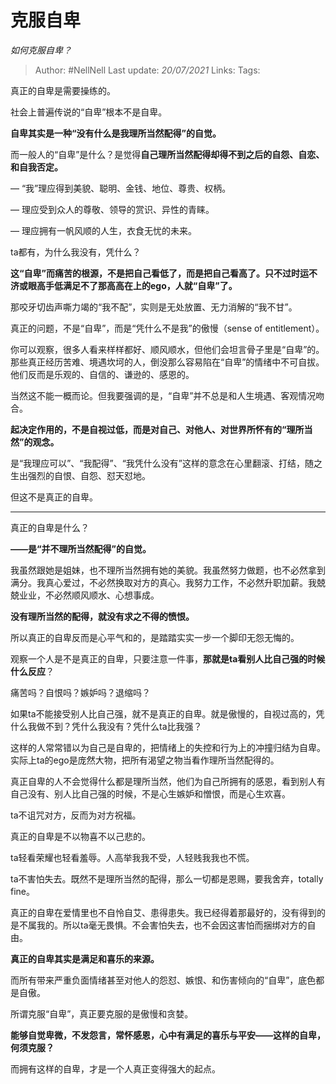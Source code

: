 # 克服自卑
*如何克服自卑？*

> Author: #NellNell 
> Last update: *20/07/2021* 
> Links:
> Tags:    

真正的自卑是需要操练的。

社会上普遍传说的“自卑”根本不是自卑。

**自卑其实是一种“没有什么是我理所当然配得”的自觉。**

而一般人的“自卑”是什么？是觉得**自己理所当然配得却得不到之后的自怨、自恋、和自我否定。**

— “我”理应得到美貌、聪明、金钱、地位、尊贵、权柄。

— 理应受到众人的尊敬、领导的赏识、异性的青睐。

— 理应拥有一帆风顺的人生，衣食无忧的未来。

ta都有，为什么我没有，凭什么？

**这“自卑”而痛苦的根源，不是把自己看低了，而是把自己看高了。只不过时运不济或眼高手低满足不了那高高在上的ego，人就“自卑”了。**

那咬牙切齿声嘶力竭的“我不配”，实则是无处放置、无力消解的“我不甘”。

真正的问题，不是“自卑”，而是“凭什么不是我”的傲慢（sense of entitlement）。

你可以观察，很多人看来样样都好、顺风顺水，但他们会坦言骨子里是“自卑”的。那些真正经历苦难、境遇坎坷的人，倒没那么容易陷在“自卑”的情绪中不可自拔。他们反而是乐观的、自信的、谦逊的、感恩的。

当然这不能一概而论。但我要强调的是，“自卑”并不总是和人生境遇、客观情况吻合。

**起决定作用的，不是自视过低，而是对自己、对他人、对世界所怀有的“理所当然”的观念。**

是“我理应可以”、“我配得”、“我凭什么没有”这样的意念在心里翻滚、打结，随之生出强烈的自恨、自怨、怼天怼地。

但这不是真正的自卑。

---

真正的自卑是什么？

**——是“并不理所当然配得”的自觉。**

我虽然跟她是姐妹，也不理所当然拥有她的美貌。我虽然努力做题，也不必然拿到满分。我真心爱过，不必然换取对方的真心。我努力工作，不必然升职加薪。我兢兢业业，不必然顺风顺水、心想事成。

**没有理所当然的配得，就没有求之不得的愤恨。**

所以真正的自卑反而是心平气和的，是踏踏实实一步一个脚印无怨无悔的。

观察一个人是不是真正的自卑，只要注意一件事，**那就是ta看别人比自己强的时候什么反应**？

痛苦吗？自恨吗？嫉妒吗？退缩吗？

如果ta不能接受别人比自己强，就不是真正的自卑。就是傲慢的，自视过高的，凭什么我做不到？凭什么我没有？凭什么ta比我强？

这样的人常常错以为自己是自卑的，把情绪上的失控和行为上的冲撞归结为自卑。实际上ta的ego是庞然大物，把所有渴望之物当看作理所当然配得的。

  

真正自卑的人不会觉得什么都是理所当然，他们为自己所拥有的感恩，看到别人有自己没有、别人比自己强的时候，不是心生嫉妒和憎恨，而是心生欢喜。

ta不诅咒对方，反而为对方祝福。

真正的自卑是不以物喜不以己悲的。

ta轻看荣耀也轻看羞辱。人高举我我不受，人轻贱我我也不慌。

ta不害怕失去。既然不是理所当然的配得，那么一切都是恩赐，要我舍弃，totally fine。

真正的自卑在爱情里也不自怜自艾、患得患失。我已经得着那最好的，没有得到的是不属我的。所以ta毫无畏惧。不会害怕失去，也不会因这害怕而捆绑对方的自由。

**真正的自卑其实是满足和喜乐的来源。**

而所有带来严重负面情绪甚至对他人的怨怼、嫉恨、和伤害倾向的“自卑”，底色都是自傲。

所谓克服“自卑”，真正要克服的是傲慢和贪婪。

**能够自觉卑微，不发怨言，常怀感恩，心中有满足的喜乐与平安——这样的自卑，何须克服？**

而拥有这样的自卑，才是一个人真正变得强大的起点。